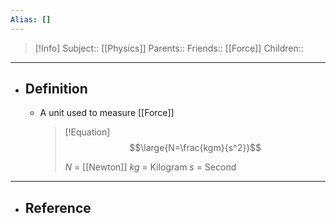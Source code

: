```yaml
---
Alias: []
---
```

> [!Info]
> Subject:: [[Physics]]
> Parents:: 
> Friends:: [[Force]]
> Children:: 
---
- ## Definition
	- A unit used to measure [[Force]]
	  > [!Equation]
	  > $$\large{N=\frac{kgm}{s^2}}$$
	  > 
	  > $N$ = [[Newton]]
	  > $kg$ = Kilogram
	  > $s$ = Second
---
- ## Reference